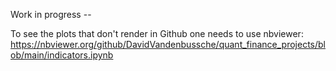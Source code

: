 Work in progress --

To see the plots that don't render in Github one needs to use nbviewer: https://nbviewer.org/github/DavidVandenbussche/quant_finance_projects/blob/main/indicators.ipynb
